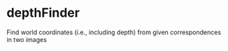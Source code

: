 # depthFinder
Find world coordinates (i.e., including depth) from given correspondences in two images
